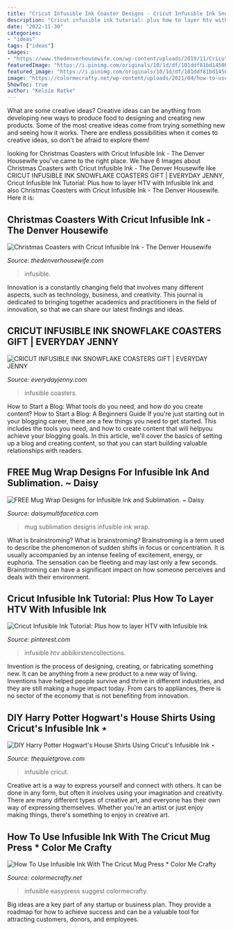 ```yaml
---
title: "Cricut Infusible Ink Coaster Designs - Cricut Infusible Ink Snowflake Coasters Gift"
description: "Cricut infusible ink tutorial: plus how to layer htv with infusible ink"
date: "2022-11-30"
categories:
- "ideas"
tags: ["ideas"]
images:
- "https://www.thedenverhousewife.com/wp-content/uploads/2019/11/Cricut-Infusible-Ink-Coasters-for-Christmas-1024x683.jpg"
featuredImage: "https://i.pinimg.com/originals/10/1d/df/101ddf81bd1450b7ff9102932ac9293c.jpg"
featured_image: "https://i.pinimg.com/originals/10/1d/df/101ddf81bd1450b7ff9102932ac9293c.jpg"
image: "https://colormecrafty.net/wp-content/uploads/2021/04/how-to-use-the-cricut-mug-press-25-scaled.jpg"
ShowToc: true
author: "Kelsie Ratke"
---
```



What are some creative ideas?
Creative ideas can be anything from developing new ways to produce food to designing and creating new products. Some of the most creative ideas come from trying something new and seeing how it works. There are endless possibilities when it comes to creative ideas, so don't be afraid to explore them!

	

		
looking for Christmas Coasters with Cricut Infusible Ink - The Denver Housewife you've came to the right place. We have 6 Images about Christmas Coasters with Cricut Infusible Ink - The Denver Housewife like CRICUT INFUSIBLE INK SNOWFLAKE COASTERS GIFT | EVERYDAY JENNY, Cricut Infusible Ink Tutorial: Plus how to layer HTV with Infusible Ink and also Christmas Coasters with Cricut Infusible Ink - The Denver Housewife. Here it is:
		
    
## Christmas Coasters With Cricut Infusible Ink - The Denver Housewife

<img loading=lazy src="https://www.thedenverhousewife.com/wp-content/uploads/2019/11/Cricut-Infusible-Ink-Coasters-for-Christmas-1024x683.jpg" onerror="this.onerror=null;this.src='https://tse3.mm.bing.net/th?id=OIP.pyMNXnpIoKBBxxN0LgyvwQHaE8&amp;pid=15.1';" alt="Christmas Coasters with Cricut Infusible Ink - The Denver Housewife">

_Source: thedenverhousewife.com_

>infusible. 

	

Innovation is a constantly changing field that involves many different aspects, such as technology, business, and creativity. This journal is dedicated to bringing together academics and practitioners in the field of innovation, so that we can share our latest findings and ideas.

    
## CRICUT INFUSIBLE INK SNOWFLAKE COASTERS GIFT | EVERYDAY JENNY

<img loading=lazy src="https://i1.wp.com/www.everydayjenny.com/wp-content/uploads/2019/11/Infusible-Ink-Coasters-stacked.jpg?resize=656%2C984" onerror="this.onerror=null;this.src='https://tse3.mm.bing.net/th?id=OIP.S8lnrUu69KkM8LilzA3IvQHaLH&amp;pid=15.1';" alt="CRICUT INFUSIBLE INK SNOWFLAKE COASTERS GIFT | EVERYDAY JENNY">

_Source: everydayjenny.com_

>infusible coasters. 

	

How to Start a Blog: What tools do you need, and how do you create content?
How to Start a Blog: A Beginners Guide
If you're just starting out in your blogging career, there are a few things you need to get started. This includes the tools you need, and how to create content that will helpyou achieve your blogging goals. In this article, we'll cover the basics of setting up a blog and creating content, so that you can start building valuable relationships with readers.

    
## FREE Mug Wrap Designs For Infusible Ink And Sublimation. ~ Daisy

<img loading=lazy src="https://daisymultifacetica.com/wp-content/uploads/2021/04/2-1024x1024.jpg" onerror="this.onerror=null;this.src='https://tse3.mm.bing.net/th?id=OIP.O_Sgu5QumDKDCegVH8wg_gHaHa&amp;pid=15.1';" alt="FREE Mug Wrap Designs for Infusible Ink and Sublimation. ~ Daisy">

_Source: daisymultifacetica.com_

>mug sublimation designs infusible ink wrap. 

	

What is brainstroming?
What is brainstroming? Brainstroming is a term used to describe the phenomenon of sudden shifts in focus or concentration. It is usually accompanied by an intense feeling of excitement, energy, or euphoria. The sensation can be fleeting and may last only a few seconds. Brainstroming can have a significant impact on how someone perceives and deals with their environment.

    
## Cricut Infusible Ink Tutorial: Plus How To Layer HTV With Infusible Ink

<img loading=lazy src="https://i.pinimg.com/originals/10/1d/df/101ddf81bd1450b7ff9102932ac9293c.jpg" onerror="this.onerror=null;this.src='https://tse4.mm.bing.net/th?id=OIP.uoNaoZ82XOx8wynDoxG7jwHaLl&amp;pid=15.1';" alt="Cricut Infusible Ink Tutorial: Plus how to layer HTV with Infusible Ink">

_Source: pinterest.com_

>infusible htv abbikirstencollections. 

	

Invention is the process of designing, creating, or fabricating something new. It can be anything from a new product to a new way of living. Inventions have helped people survive and thrive in different industries, and they are still making a huge impact today. From cars to appliances, there is no sector of the economy that is not benefiting from innovation.

    
## DIY Harry Potter Hogwart&#039;s House Shirts Using Cricut&#039;s Infusible Ink ⋆

<img loading=lazy src="https://i0.wp.com/thequietgrove.com/wp-content/uploads/2020/04/TheQuietGrove.Com-2020-04-27T141631.476.jpg?fit=940%2C788&amp;ssl=1" onerror="this.onerror=null;this.src='https://tse3.mm.bing.net/th?id=OIP.J43kxUW96sKkXgQsfTB4XAHaGN&amp;pid=15.1';" alt="DIY Harry Potter Hogwart&#039;s House Shirts Using Cricut&#039;s Infusible Ink ⋆">

_Source: thequietgrove.com_

>infusible cricut. 

	

Creative art is a way to express yourself and connect with others. It can be done in any form, but often it involves using your imagination and creativity. There are many different types of creative art, and everyone has their own way of expressing themselves. Whether you're an artist or just enjoy making things, there's something to enjoy in creative art.

    
## How To Use Infusible Ink With The Cricut Mug Press * Color Me Crafty

<img loading=lazy src="https://colormecrafty.net/wp-content/uploads/2021/04/how-to-use-the-cricut-mug-press-25-scaled.jpg" onerror="this.onerror=null;this.src='https://tse3.mm.bing.net/th?id=OIP.w__LfN6RRhfhRXcn4I--fwHaJ4&amp;pid=15.1';" alt="How To Use Infusible Ink With The Cricut Mug Press * Color Me Crafty">

_Source: colormecrafty.net_

>infusible easypress suggest colormecrafty. 

	

Big ideas are a key part of any startup or business plan. They provide a roadmap for how to achieve success and can be a valuable tool for attracting customers, donors, and employees.

